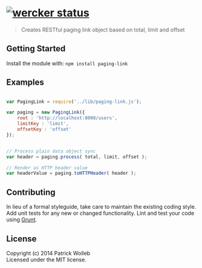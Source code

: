 #  [![wercker status](https://app.wercker.com/status/1d1aa78e5079df1e98890b331dfdebb3/m "wercker status")](https://app.wercker.com/project/bykey/1d1aa78e5079df1e98890b331dfdebb3)

> Creates RESTful paging link object based on total, limit and offset


## Getting Started

Install the module with: `npm install paging-link`

## Examples

```javascript

var PagingLink = require('../lib/paging-link.js');

var paging = new PagingLink({
	root : 'http://localhost:8000/users',
	limitKey : 'limit',
	offsetKey : 'offset'
});


// Process plain data object sync 
var header = paging.process( total, limit, offset );

// Render as HTTP header value
var headerValue = paging.toHTTPHeader( header );

```


## Contributing

In lieu of a formal styleguide, take care to maintain the existing coding style. Add unit tests for any new or changed functionality. Lint and test your code using [Grunt](http://gruntjs.com).


## License

Copyright (c) 2014 Patrick Wolleb  
Licensed under the MIT license.

